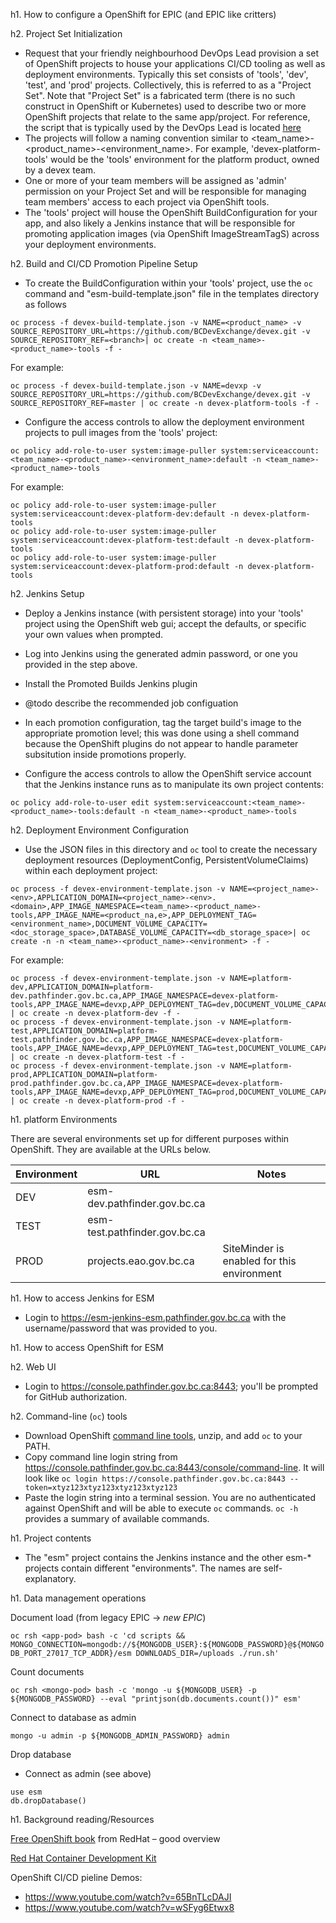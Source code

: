 h1. How to configure a OpenShift for EPIC (and EPIC like critters)

h2. Project Set Initialization

- Request that your friendly neighbourhood DevOps Lead provision a set of OpenShift projects to house your applications CI/CD tooling as well as deployment environments.  Typically this set consists of 'tools', 'dev', 'test', and 'prod' projects.  Collectively, this is referred to as a "Project Set". Note that "Project Set" is a fabricated term (there is no such construct in OpenShift or Kubernetes) used to describe two or more OpenShift projects that relate to the same app/project.  For reference, the script that is typically used by the DevOps Lead is located [here](https://github.com/BCDevOps/openshift-tools/blob/master/provisioning/create-env.sh)
- The projects will follow a naming convention similar to <team_name>-<product_name>-<environment_name>. For example, 'devex-platform-tools' would be the 'tools' environment for the platform product, owned by a devex team.
- One or more of your team members will be assigned as 'admin' permission on your Project Set and will be responsible for managing team members' access to each project via OpenShift tools.
- The 'tools' project will house the OpenShift BuildConfiguration for your app, and also likely a Jenkins instance that will be responsible for promoting application images (via OpenShift ImageStreamTagS) across your deployment environments. 

h2. Build and CI/CD Promotion Pipeline Setup

- To create the BuildConfiguration within your 'tools' project, use the ```oc``` command and "esm-build-template.json" file in the templates directory as follows

```
oc process -f devex-build-template.json -v NAME=<product_name> -v SOURCE_REPOSITORY_URL=https://github.com/BCDevExchange/devex.git -v SOURCE_REPOSITORY_REF=<branch>| oc create -n <team_name>-<product_name>-tools -f - 
```

For example:

```
oc process -f devex-build-template.json -v NAME=devxp -v SOURCE_REPOSITORY_URL=https://github.com/BCDevExchange/devex.git -v SOURCE_REPOSITORY_REF=master | oc create -n devex-platform-tools -f -
```

- Configure the access controls to allow the deployment environment projects to pull images from the 'tools' project:

```
oc policy add-role-to-user system:image-puller system:serviceaccount:<team_name>-<product_name>-<environment_name>:default -n <team_name>-<product_name>-tools 
```

For example:

```
oc policy add-role-to-user system:image-puller system:serviceaccount:devex-platform-dev:default -n devex-platform-tools
oc policy add-role-to-user system:image-puller system:serviceaccount:devex-platform-test:default -n devex-platform-tools
oc policy add-role-to-user system:image-puller system:serviceaccount:devex-platform-prod:default -n devex-platform-tools

```

h2. Jenkins Setup

- Deploy a Jenkins instance (with persistent storage) into your 'tools' project using the OpenShift web gui; accept the defaults, or specific your own values when prompted.
- Log into Jenkins using the generated admin password, or one you provided in the step above.
- Install the Promoted Builds Jenkins plugin
- @todo describe the recommended job configuation
- In each promotion configuration, tag the target build's image to the appropriate promotion level; this was done using a shell command because the OpenShift plugins do not appear to handle parameter subsitution inside promotions properly.

- Configure the access controls to allow the OpenShift service account that the Jenkins instance runs as to manipulate its own project contents:
 
```
oc policy add-role-to-user edit system:serviceaccount:<team_name>-<product_name>-tools:default -n <team_name>-<product_name>-tools
```

h2. Deployment Environment Configuration
 
- Use the JSON files in this directory  and `oc` tool to create the necessary deployment resources (DeploymentConfig, PersistentVolumeClaims) within each deployment project:

```
oc process -f devex-environment-template.json -v NAME=<project_name>-<env>,APPLICATION_DOMAIN=<project_name>-<env>.<domain>,APP_IMAGE_NAMESPACE=<team_name>-<product_name>-tools,APP_IMAGE_NAME=<product_na,e>,APP_DEPLOYMENT_TAG=<environment_name>,DOCUMENT_VOLUME_CAPACITY=<doc_storage_space>,DATABASE_VOLUME_CAPACITY=<db_storage_space>| oc create -n -n <team_name>-<product_name>-<environment> -f -
```

For example:

```
oc process -f devex-environment-template.json -v NAME=platform-dev,APPLICATION_DOMAIN=platform-dev.pathfinder.gov.bc.ca,APP_IMAGE_NAMESPACE=devex-platform-tools,APP_IMAGE_NAME=devxp,APP_DEPLOYMENT_TAG=dev,DOCUMENT_VOLUME_CAPACITY=1Gi,DATABASE_VOLUME_CAPACITY=5Gi | oc create -n devex-platform-dev -f -
oc process -f devex-environment-template.json -v NAME=platform-test,APPLICATION_DOMAIN=platform-test.pathfinder.gov.bc.ca,APP_IMAGE_NAMESPACE=devex-platform-tools,APP_IMAGE_NAME=devxp,APP_DEPLOYMENT_TAG=test,DOCUMENT_VOLUME_CAPACITY=1Gi,DATABASE_VOLUME_CAPACITY=5Gi | oc create -n devex-platform-test -f -
oc process -f devex-environment-template.json -v NAME=platform-prod,APPLICATION_DOMAIN=platform-prod.pathfinder.gov.bc.ca,APP_IMAGE_NAMESPACE=devex-platform-tools,APP_IMAGE_NAME=devxp,APP_DEPLOYMENT_TAG=prod,DOCUMENT_VOLUME_CAPACITY=1Gi,DATABASE_VOLUME_CAPACITY=5Gi | oc create -n devex-platform-prod -f -
```

h1. platform Environments

There are several environments set up for different purposes within OpenShift. They are available at the URLs below.

|Environment| URL |Notes|
|-----------|-----|-----|
|DEV|esm-dev.pathfinder.gov.bc.ca||
|TEST|esm-test.pathfinder.gov.bc.ca||
|PROD|projects.eao.gov.bc.ca|SiteMinder is enabled for this environment|

h1. How to access Jenkins for ESM

- Login to https://esm-jenkins-esm.pathfinder.gov.bc.ca with the username/password that was provided to you.

h1. How to access OpenShift for ESM

h2. Web UI
- Login to https://console.pathfinder.gov.bc.ca:8443; you'll be prompted for GitHub authorization.

h2. Command-line (```oc```) tools
- Download OpenShift [command line tools](https://github.com/openshift/origin/releases/download/v1.2.1/openshift-origin-client-tools-v1.2.1-5e723f6-mac.zip), unzip, and add ```oc``` to your PATH.  
- Copy command line login string from https://console.pathfinder.gov.bc.ca:8443/console/command-line.  It will look like ```oc login https://console.pathfinder.gov.bc.ca:8443 --token=xtyz123xtyz123xtyz123xtyz123```
- Paste the login string into a terminal session.  You are no authenticated against OpenShift and will be able to execute ```oc``` commands. ```oc -h``` provides a summary of available commands.

h1. Project contents

- The "esm" project contains the Jenkins instance and the other esm-* projects contain different "environments".  The names are self-explanatory.

h1. Data management operations

Document load (from legacy EPIC -> *new EPIC*)

```oc rsh <app-pod> bash -c 'cd scripts && MONGO_CONNECTION=mongodb://${MONGODB_USER}:${MONGODB_PASSWORD}@${MONGODB_PORT_27017_TCP_ADDR}/esm DOWNLOADS_DIR=/uploads ./run.sh'```

Count documents

```oc rsh <mongo-pod> bash -c 'mongo -u ${MONGODB_USER} -p ${MONGODB_PASSWORD} --eval "printjson(db.documents.count())" esm'```

Connect to database as admin

```oc rsh <mongo-pod> 
mongo -u admin -p ${MONGODB_ADMIN_PASSWORD} admin
```

Drop database

- Connect as admin (see above)

```
use esm
db.dropDatabase()
```

h1. Background reading/Resources

[Free OpenShift book](https://www.openshift.com/promotions/for-developers.html) from RedHat – good overview

[Red Hat Container Development Kit](http://developers.redhat.com/products/cdk/overview/)
 
OpenShift CI/CD pieline Demos:

- https://www.youtube.com/watch?v=65BnTLcDAJI
- https://www.youtube.com/watch?v=wSFyg6Etwx8
 

  

   
